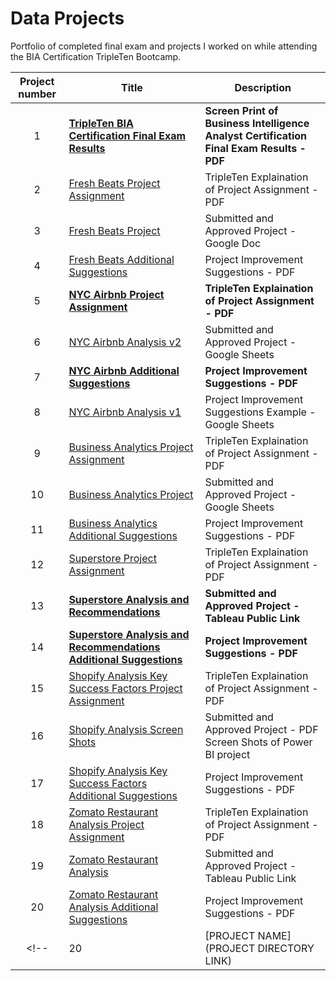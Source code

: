 # Data Projects
<!-- Table of Contents -->
Portfolio of completed final exam and projects I worked on while attending the BIA Certification TripleTen Bootcamp.

| Project number | Title | Description |
| :-----------: | ----------- |----------- |
|  1 | [**TripleTen BIA Certification Final Exam Results**](https://drive.google.com/file/d/1GrjIArmmfceP8R_7Hsq4IwsW00fg8nSj/view?usp=drive_link) | **Screen Print of Business Intelligence Analyst Certification Final Exam Results - PDF** |
|  2 | [Fresh Beats Project Assignment](https://drive.google.com/file/d/1StO-OmfQiq8mts5N_OmfupuKe-sOUiDH/view?usp=drive_link) | TripleTen Explaination of Project Assignment - PDF |
|  3 | [Fresh Beats Project](https://docs.google.com/document/d/1iupWOhp4x8r4oWo5adtgSHkMM-APFms7G_3bjIEUIsQ/edit?usp=drive_link) | Submitted and Approved Project - Google Doc |
|  4 | [Fresh Beats Additional Suggestions](https://drive.google.com/file/d/1kNUTbS5Wa_RApOaBg7Ov3qRAP4K51hwk/view?usp=drive_link) | Project Improvement Suggestions - PDF |
|  5 | [**NYC Airbnb Project Assignment**](https://drive.google.com/file/d/1x567DIII9Sqr4iFluJIgOTuvUwJhPoKw/view?usp=drive_link) | **TripleTen Explaination of Project Assignment - PDF** |
|  6 | [NYC Airbnb Analysis v2](https://docs.google.com/spreadsheets/d/1XErI-43sqtTAUjljm1dkp7FQY7D-MM56nrLwVKEqFEw/edit?usp=drive_link) | Submitted and Approved Project - Google Sheets |
|  7 | [**NYC Airbnb Additional Suggestions**](https://drive.google.com/file/d/1-buXVKF7veLk8aFyWj24QJxe3qSFFHDQ/view?usp=drive_link) | **Project Improvement Suggestions - PDF** |
|  8 | [NYC Airbnb Analysis v1](https://docs.google.com/spreadsheets/d/13PbFogu4ZCgYlP4NJQH5dqfABTsttDXfXAjn4J6ueFQ/edit?usp=drive_link) | Project Improvement Suggestions Example - Google Sheets |
|  9 | [Business Analytics Project Assignment](https://drive.google.com/file/d/1yguKu7JaCCcPU5H6EGApxXpELg7ZSbWV/view?usp=drive_link) | TripleTen Explaination of Project Assignment - PDF |
| 10 | [Business Analytics Project](https://docs.google.com/spreadsheets/d/17skuoi5YO9vKBFeG3UUo2_Nlaknhsr8Sc55P4oU_o_M/edit?usp=drive_link) | Submitted and Approved Project - Google Sheets |
| 11 | [Business Analytics Additional Suggestions](https://drive.google.com/file/d/18MPSibhBFiFSTm-_gq6_pRNTpMkIQ_TZ/view?usp=drive_link) | Project Improvement Suggestions - PDF |
| 12 | [Superstore Project Assignment](https://drive.google.com/file/d/1HCL1UmY-1ZmsibgK_v7-kampfV5ZJblm/view?usp=drive_link) | TripleTen Explaination of Project Assignment - PDF |
| 13 | [**Superstore Analysis and Recommendations**](https://public.tableau.com/app/profile/david.bailey8878/viz/DavidBailey-SuperstoreAnalysisandRecommendations/SuperstoreReturnsStory?publish=yes) | **Submitted and Approved Project - Tableau Public Link** |
| 14 | [**Superstore Analysis and Recommendations Additional Suggestions**](https://drive.google.com/file/d/1ioIuN1NexEpRap7mIl0O3dxLsWuiBEVf/view?usp=drive_link) | **Project Improvement Suggestions - PDF** |
| 15 | [Shopify Analysis Key Success Factors Project Assignment](https://drive.google.com/file/d/1vSo6WqhmqtOyZZ2ghidhzXrKmcvbt3Xt/view?usp=drive_link) | TripleTen Explaination of Project Assignment - PDF |
| 16 | [Shopify Analysis Screen Shots](https://drive.google.com/file/d/1rmClCcUK-RSdCQAe6lCYX7mcO6NMq91l/view?usp=drive_link) | Submitted and Approved Project - PDF Screen Shots of Power BI project |
| 17 | [Shopify Analysis Key Success Factors Additional Suggestions](https://drive.google.com/file/d/1jM5kttraRwJ4nQcMWug76mRsjCCQ6ou_/view?usp=drive_link) | Project Improvement Suggestions - PDF |
| 18 | [Zomato Restaurant Analysis Project Assignment](https://drive.google.com/file/d/1JAenKBFeKELocGbe239lIxEYT7zJcrqF/view?usp=drive_link) | TripleTen Explaination of Project Assignment - PDF |
| 19 | [Zomato Restaurant Analysis](https://public.tableau.com/app/profile/david.bailey8878/viz/DavidBaileySprint7ZomatoRestaurantAnalysis/ZomatoRestaurantAnalysis?publish=yes) | Submitted and Approved Project - Tableau Public Link |
| 20 | [Zomato Restaurant Analysis Additional Suggestions](https://drive.google.com/file/d/1F8K_8oCa_g5yzFN7CZiMcAz4guvT3veJ/view?usp=drive_link) | Project Improvement Suggestions - PDF |
<!-- | 20 | [PROJECT NAME](PROJECT DIRECTORY LINK) | DESCRIPTION HERE. | -->
